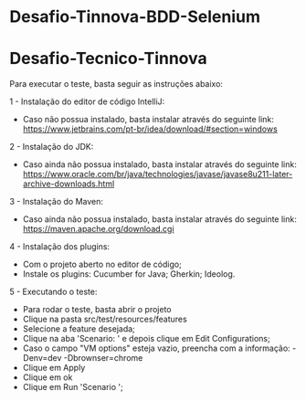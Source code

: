 # Desafio-Tinnova-BDD-Selenium

# Desafio-Tecnico-Tinnova

Para executar o teste, basta seguir as instruções abaixo:

1 - Instalação do editor de código IntelliJ:
* Caso não possua instalado, basta instalar através do seguinte link: https://www.jetbrains.com/pt-br/idea/download/#section=windows

2 - Instalação do JDK:

* Caso ainda não possua instalado, basta instalar através do seguinte link: https://www.oracle.com/br/java/technologies/javase/javase8u211-later-archive-downloads.html

3 - Instalação do Maven:

* Caso ainda não possua instalado, basta instalar através do seguinte link: https://maven.apache.org/download.cgi

4 - Instalação dos plugins:

* Com o projeto aberto no editor de código;
* Instale os plugins: Cucumber for Java; Gherkin; Ideolog.

5 - Executando o teste:

* Para rodar o teste, basta abrir o projeto
* Clique na pasta src/test/resources/features
* Selecione a feature desejada;
* Clique na aba 'Scenario: ' e depois clique em Edit Configurations;
* Caso o campo "VM options" esteja vazio, preencha com a informação: -Denv=dev -Dbrownser=chrome
* Clique em Apply
* Clique em ok
* Clique em Run 'Scenario ';
